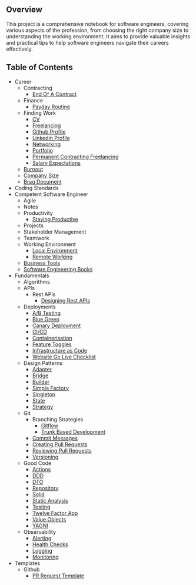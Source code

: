 ## Overview

This project is a comprehensive notebook for software engineers, covering various aspects of the profession, from
choosing the right company size to understanding the working environment. It aims to provide valuable insights and
practical tips to help software engineers navigate their careers effectively.

## Table of Contents

- Career
  - Contracting
    - [End Of A Contract](https://github.com/paulund/software-engineer-notebook/blob/main/career/contracting/end-of-a-contract.md)
  - Finance
    - [Payday Routine](https://github.com/paulund/software-engineer-notebook/blob/main/career/finance/payday-routine.md)
  - Finding Work
    - [CV](https://github.com/paulund/software-engineer-notebook/blob/main/career/finding-work/cv.md)
    - [Freelancing](https://github.com/paulund/software-engineer-notebook/blob/main/career/finding-work/freelancing.md)
    - [Github Profile](https://github.com/paulund/software-engineer-notebook/blob/main/career/finding-work/github-profile.md)
    - [Linkedin Profile](https://github.com/paulund/software-engineer-notebook/blob/main/career/finding-work/linkedin-profile.md)
    - [Networking](https://github.com/paulund/software-engineer-notebook/blob/main/career/finding-work/networking.md)
    - [Portfolio](https://github.com/paulund/software-engineer-notebook/blob/main/career/finding-work/portfolio.md)
    - [Permanent Contracting Freelancing](https://github.com/paulund/software-engineer-notebook/blob/main/career/finding-work/permanent-contracting-freelancing.md)
    - [Salary Expectations](https://github.com/paulund/software-engineer-notebook/blob/main/career/finding-work/salary-expectations.md)
  - [Burnout](https://github.com/paulund/software-engineer-notebook/blob/main/career/burnout.md)
  - [Company Size](https://github.com/paulund/software-engineer-notebook/blob/main/career/company-size.md)
  - [Brag Document](https://github.com/paulund/software-engineer-notebook/blob/main/career/create-a-brag-document.md)
- Coding Standards
- Competent Software Engineer
  - Agile
  - Notes
  - Productivity
    - [Staying Productive](https://github.com/paulund/software-engineer-notebook/blob/main/competent-software-engineer/productivity/staying-productive.md)
  - Projects
  - Stakeholder Management
  - Teamwork
  - Working Environment
    - [Local Environment](https://github.com/paulund/software-engineer-notebook/blob/main/competent-software-engineer/working-environment/local-environment.md)
    - [Remote Working](https://github.com/paulund/software-engineer-notebook/blob/main/competent-software-engineer/working-environment/remote-working.md)
  - [Business Tools](https://github.com/paulund/software-engineer-notebook/blob/main/competent-software-engineer/business-tools.md)
  - [Software Engineering Books](https://github.com/paulund/software-engineer-notebook/blob/main/competent-software-engineer/software-engineering-books.md)
- Fundamentals
  - Algorithms
  - APIs
    - Rest APIs
      - [Designing Rest APIs](https://github.com/paulund/software-engineer-notebook/blob/main/fundamentals/apis/rest-apis/designing-rest-apis.md)
  - Deployments
    - [A/B Testing](https://github.com/paulund/software-engineer-notebook/blob/main/fundamentals/deployments/a-b-testing.md)
    - [Blue Green](https://github.com/paulund/software-engineer-notebook/blob/main/fundamentals/deployments/blue-green.md)
    - [Canary Deployment](https://github.com/paulund/software-engineer-notebook/blob/main/fundamentals/deployments/canary-deployment.md)
    - [CI/CD](https://github.com/paulund/software-engineer-notebook/blob/main/fundamentals/deployments/ci-cd.md)
    - [Containerisation](https://github.com/paulund/software-engineer-notebook/blob/main/fundamentals/deployments/containerisation.md)
    - [Feature Toggles](https://github.com/paulund/software-engineer-notebook/blob/main/fundamentals/deployments/feature-toggles.md)
    - [Infrastructure as Code](https://github.com/paulund/software-engineer-notebook/blob/main/fundamentals/deployments/infrastructure-as-code.md)
    - [Website Go Live Checklist](https://github.com/paulund/software-engineer-notebook/blob/main/fundamentals/deployments/website-go-live-checklist.md)
  - Design Patterns
    - [Adapter](https://github.com/paulund/software-engineer-notebook/blob/main/fundamentals/design-patterns/adapter.md)
    - [Bridge](https://github.com/paulund/software-engineer-notebook/blob/main/fundamentals/design-patterns/bridge.md)
    - [Builder](https://github.com/paulund/software-engineer-notebook/blob/main/fundamentals/design-patterns/builder.md)
    - [Simple Factory](https://github.com/paulund/software-engineer-notebook/blob/main/fundamentals/design-patterns/simple-factory.md)
    - [Singleton](https://github.com/paulund/software-engineer-notebook/blob/main/fundamentals/design-patterns/singleton.md)
    - [State](https://github.com/paulund/software-engineer-notebook/blob/main/fundamentals/design-patterns/state.md)
    - [Strategy](https://github.com/paulund/software-engineer-notebook/blob/main/fundamentals/design-patterns/strategy.md)
  - Git
    - Branching Strategies
      - [Gitflow](https://github.com/paulund/software-engineer-notebook/blob/main/fundamentals/git/branching-strategies/gitflow.md)
      - [Trunk Based Development](https://github.com/paulund/software-engineer-notebook/blob/main/fundamentals/git/branching-strategies/trunk-based-development.md)
    - [Commit Messages](https://github.com/paulund/software-engineer-notebook/blob/main/fundamentals/git/commit-messages.md)
    - [Creating Pull Requests](https://github.com/paulund/software-engineer-notebook/blob/main/fundamentals/git/creating-pull-requests.md)
    - [Reviewing Pull Requests](https://github.com/paulund/software-engineer-notebook/blob/main/fundamentals/git/reviewing-pull-requests.md)
    - [Versioning](https://github.com/paulund/software-engineer-notebook/blob/main/fundamentals/git/versioning.md)
  - Good Code
    - [Actions](https://github.com/paulund/software-engineer-notebook/blob/main/fundamentals/good-code/actions.md)
    - [DDD](https://github.com/paulund/software-engineer-notebook/blob/main/fundamentals/good-code/ddd.md)
    - [DTO](https://github.com/paulund/software-engineer-notebook/blob/main/fundamentals/good-code/dto.md)
    - [Repository](https://github.com/paulund/software-engineer-notebook/blob/main/fundamentals/good-code/repository.md)
    - [Solid](https://github.com/paulund/software-engineer-notebook/blob/main/fundamentals/good-code/solid.md)
    - [Static Analysis](https://github.com/paulund/software-engineer-notebook/blob/main/fundamentals/good-code/static-analysis.md)
    - [Testing](https://github.com/paulund/software-engineer-notebook/blob/main/fundamentals/good-code/testing.md)
    - [Twelve Factor App](https://github.com/paulund/software-engineer-notebook/blob/main/fundamentals/good-code/twelve-factor-app.md)
    - [Value Objects](https://github.com/paulund/software-engineer-notebook/blob/main/fundamentals/good-code/value-objects.md)
    - [YAGNI](https://github.com/paulund/software-engineer-notebook/blob/main/fundamentals/good-code/yagni.md)
  - Observability
    - [Alerting](https://github.com/paulund/software-engineer-notebook/blob/main/fundamentals/observability/alerting.md)
    - [Health Checks](https://github.com/paulund/software-engineer-notebook/blob/main/fundamentals/observability/health-checks.md)
    - [Logging](https://github.com/paulund/software-engineer-notebook/blob/main/fundamentals/observability/logging.md)
    - [Monitoring](https://github.com/paulund/software-engineer-notebook/blob/main/fundamentals/observability/monitoring.md)
- Templates
  - Github
    - [PR Request Template](https://github.com/paulund/software-engineer-notebook/blob/main/templates/github/pr-request-template.md)
